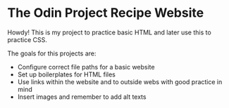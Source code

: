 # The Odin Project Recipe Website

Howdy! This is my project to practice basic HTML and later use this to practice CSS.

The goals for this projects are:
- Configure correct file paths for a basic website
- Set up boilerplates for HTML files
- Use links within the website and to outside webs with good practice in mind
- Insert images and remember to add alt texts
